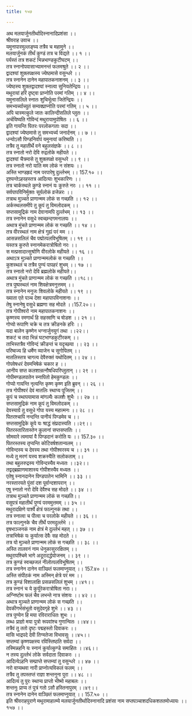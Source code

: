 ```yaml
---
title: १५७

---
```

अथ मलयार्जुनतीर्थादिस्नानादिप्रशंसा ।।  
श्रीवराह उवाच ।।  
यमुनापारमुल्लङ्घ्य तत्रैव च महामुने ।।  
मलयार्जुनकं तीर्थं कुण्डं तत्र च विद्यते ।। १ ।।  
पर्यस्तं तत्र शकटं भिन्नभाण्डकुटीघटम् ।।  
तत्र स्नानोपवासाभ्यामनन्तं फलमश्रुते ।। २ ।।  
द्वादश्यां शुक्लपक्षस्य ज्येष्ठमासे वसुन्धरे ।।  
तत्र स्नानेन दानेन महापातकनाशनम् ।। ३ ।।  
ज्येष्ठस्य शुक्लद्वादश्यां स्नात्वा सुनियतेन्द्रियः ।।  
मथुरायां हरिं दृष्ट्वा प्राप्नोति परमां गतिम् ।। ४ ।।  
यमुनासलिले स्नातः शुचिर्भूत्वा जितेन्द्रियः ।।  
समभ्यर्च्याच्युतं सम्यक्प्राप्नोति परमां गतिम् ।। ५ ।।  
अपि चास्मत्कुले जातः कालिन्दीसलिले प्लुतः ।।  
अर्चयिष्यति गोविन्दं मथुरायामुपोषितः ।। ६ ।।  
इति गायन्ति पितरः परलोकगताः सदा ।।  
द्वादश्यां ज्येष्ठमासे तु समभ्यर्च्य जनार्दनम् ।। ७ ।।  
धन्योऽसौ पिण्डनिर्वापं यमुनायां करिष्यति ।।  
तत्रैव तु महातीर्थे वने बहुलसंज्ञके ।। ८ ।।  
तत्र स्नातो नरो देवि रुद्रलोके महीयते ।।  
द्वादश्यां चैत्रमासे तु शुक्लपक्षे वसुन्धरे ।। ९ ।।  
तत्र स्नातो नरो याति मम लोकं न संशयः ।।  
अस्ति भाण्डह्रदं नाम परपारेषु दुर्ल्लभम् ।। 157.१० ।।  
दृश्यन्तेऽहरहस्तत्र आदित्याः शुभकारिणः ।।  
तत्र चार्कस्थले कुण्डे स्नानं यः कुरुते नरः ।। ११ ।।  
सर्वपापविनिर्मुक्तः सूर्यलोकं व्रजेन्नरः ।।  
तत्राथ मुञ्चते प्राणान्मम लोकं स गच्छति ।। १२ ।।  
अर्कस्थलसमीपे तु कूपं तु विमलोदकम् ।।  
सप्तसामुद्रिकं नाम देवानामपि दुर्ल्लभम् ।। १३ ।।  
तत्र स्नानेन वसुधे स्वच्छन्दगमनालयः ।।  
अथात्र मुंचते प्राणान्मम लोकं स गच्छति ।। १४ ।।  
तत्र वीरस्थलं नाम क्षेत्रं गुह्यं परं मम ।।  
आसन्नसलिलं चैव पद्मोत्पलविभूषितम् ।। १९ ।।  
यस्तत्र कुरुते स्नानमेकरात्रोषितो नरः ।।  
स मत्प्रसादात्सुश्रोणि वीरलोके महीयते ।। १६ ।।  
अथाऽत्र मुञ्चते प्राणान्ममलोकं स गच्छति ।।  
कुशस्थलं च तत्रैव पुण्यं पापहरं शुभम् ।। १७ ।।  
तत्र स्नातो नरो देवि ब्रह्मलोके महीयते।।  
अथात्र मुंचते प्राणान्मम लोकं स गच्छति ।।१८।।  
तत्र पुष्पस्थलं नाम शिवक्षेत्रमनुत्तमम् ।।  
तत्र स्नानेन मनुजः शिवलोके महीयते ।। १९ ।।  
ख्याता एते पञ्च देशा महापापविनाशनाः ।।  
तेषु स्नानेषु वसुधे ब्रह्मणा सह मोदते ।।157.२०।।  
तत्र गोपीश्वरो नाम महापातकनाशनः ।।  
कृष्णस्य रमणार्थं हि सहस्राणि च षोडश ।। २१ ।।  
गोप्यो रूपाणि चक्रे च तत्र क्रीडनके हरिः ।।  
यदा बालेन कृष्णेन भग्नार्जुनयुगं तथा ।।२२।।  
शकटं च तदा भिन्नं घटभाण्डकुटीरकम् ।।  
ताभिस्तत्रैव गोविन्दं क्रीडन्तं च यदृच्छया ।। २३ ।।  
परिष्वज्य हि धर्मेण व्याजेन च सुगोपितम् ।।  
मातलिस्तत्र चागत्य देवैरुक्तं यथोदितम् ।। २४ ।।  
गोपवेषधरं देवमभिषेकं चकार ह ।।  
आनीय सप्त कलशान्रत्नौषधिपरिप्लुतान् ।। २९ ।।  
गोपीमण्डलपातेन स्नापितो हेमकुण्डलः ।।  
गोप्यो गायन्ति नृत्यन्ति कृष्ण कृष्ण इति ब्रुवन् ।। २६ ।।  
तत्र गोपीश्वरं देवं मातलिः स्थाप्य पूजितम् ।।  
कूपं च स्थापयामास मांगल्यैः कलशैः शुभैः ।। २७ ।।  
सप्तसामुद्रिकं नाम कूपं तु विमलोदकम् ।।  
देवस्याग्रे तु वसुधे गोपा यस्य महात्मनः ।। २८ ।।  
पितरश्चापि नन्दन्ति पानीयं पिण्डमेव च ।।  
सप्तसामुद्रिके कूपे यः श्राद्धं संप्रदास्यति ।।२९।।  
पितरस्तारितास्तेन कुलानां सप्तसप्ततिः ।।  
सोमवारे त्वमायां वै पिण्डदानं करोति यः ।। 157.३० ।।  
पितरस्तस्य तृप्यन्ति कोटिवर्षशतान्यलम् ।।  
गोविन्दस्य च देवस्य तथा गोपीश्वरस्य च ।। ३१ ।।  
मध्ये तु मरणं यस्य शक्रस्यैति सलोकताम् ।।  
तथा बहुलरुद्रस्य गोविन्दस्यैव मध्यतः ।।३२।।  
तद्वद्ब्रह्माणमाशास्य गोपीशस्यैव मध्यतः ।।  
एतेषु स्नानदानेन पिण्डपातेन भामिनि ।। ३३ ।।  
नरस्तारयते पुंसां दश पूर्वान्दशापरान् ।।  
एषु स्नातो नरो देवि देवैश्च सह मोदते ।। ३४ ।।  
तत्राथ मुञ्चते प्राणान्मम लोकं स गच्छति।।  
वसुपत्रं महातीर्थं पुण्यं परममुत्तमम् ।। ३५ ।।  
मथुरादक्षिणे पार्श्वे क्षेत्रं फाल्गुनकं तथा ।।  
तत्र स्नात्वा च पीत्वा च परलोके महीयते ।। ३६ ।।  
तत्र फाल्गुनके चैव तीर्थे परमदुर्ल्लभे ।।  
वृषभाञ्जनकं नाम क्षेत्रं मे दुर्ल्लभं महत् ।। ३७ ।।  
तत्राभिषेकं यः कुर्यात्स देवैः सह मोदते ।।  
तत्र यो मुञ्चते प्राणान्मम लोकं स गच्छति ।। ३८ ।।  
अस्ति तालवनं नाम धेनुकासुररक्षितम् ।।  
मथुरापश्चिमे भागे अदूरादर्द्धयोजनम् ।। ३९ ।।  
तत्र कुण्डं स्वच्छजलं नीलोत्पलविभूषितम् ।।  
तत्र स्नानेन दानेन वाञ्छितं फलमाप्नुयात् ।। 157.४० ।।  
अस्ति संपीठकं नाम अस्मिन् क्षेत्रे परं मम ।।  
तत्र कुण्डं विशालाक्षि प्रसन्नसलिलं शुभम् ।।४१।।  
तत्र स्नानं च ये कुर्युरेकरात्रोषिता नराः।।  
अग्निष्टोम फलं चैव लभन्ते नात्र संशयः ।। ४२ ।।  
अथात्र मुञ्चते प्राणान्मम लोकं स गच्छति ।।  
देवकीगर्भसंभूतो वसुदेवगृहे शुभे ।। ४३ ।।  
तत्र पुण्येन हि मया रविराराधितः शुभः ।।  
लब्धः प्राज्ञो मया पुत्रो रूपवांश्च गुणान्वितः ।।४४।।  
तत्रैवं तु ततो दृष्टः पद्महस्तो दिवाकरः ।।  
मासि भाद्रपदे देवी तिग्मतेजा विभावसुः ।।४५।।  
सप्तम्यां कृष्णपक्षस्य रविस्तिष्ठति सर्वदा ।।  
तस्मिन्नहनि यः स्नानं कुर्यात्कुण्डे समाहितः ।।४६।।  
न तस्य दुर्ल्लभं लोके सर्वदाता दिवाकरः ।।  
आदित्येऽहनि सम्प्राप्ते सप्तम्यां तु वसुन्धरे ।। ४७ ।।  
नरो वाप्यथवा नारी प्राप्नोत्यविकलं फलम् ।।  
तत्रैव तु तपस्तप्तं राज्ञा शन्तनुना पुरा ।। ४८ ।।  
आदित्यं तु पुरः स्थाप्य प्राप्तो भीष्मो महाबलः ।।  
शन्तनुः प्राप्य तं पुत्रं गतो ऽसौ हस्तिनापुरम् ।।४९।।  
तत्र स्नानेन दानेन वाञ्छितं फलमाप्नुयात् ।। 157.५० ।।  
इति श्रीवराहपुराणे मथुरामाहात्म्ये मलयार्जुनतीर्थादिस्नानादि प्रशंसा नाम सप्तपञ्चाशदधिकशततमोध्यायः ।। १५७ ।।
